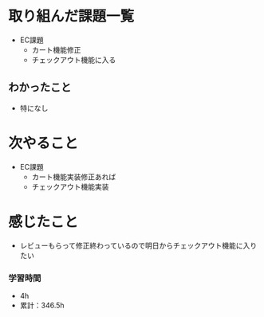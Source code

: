 # 取り組んだ課題一覧

- EC課題 
    - カート機能修正
    - チェックアウト機能に入る

## わかったこと

-  特になし

# 次やること

- EC課題 
    - カート機能実装修正あれば
    - チェックアウト機能実装

# 感じたこと

- レビューもらって修正終わっているので明日からチェックアウト機能に入りたい

### 学習時間

- 4h
- 累計：346.5h
